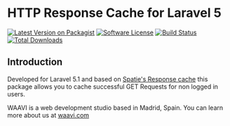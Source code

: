 # HTTP Response Cache for Laravel 5

[![Latest Version on Packagist](https://img.shields.io/packagist/v/waavi/responsecache.svg?style=flat-square)](https://packagist.org/packages/waavi/responsecache)
[![Software License](https://img.shields.io/badge/license-MIT-brightgreen.svg?style=flat-square)](LICENSE.md)
[![Build Status](https://img.shields.io/travis/Waavi/responsecache/master.svg?style=flat-square)](https://travis-ci.org/Waavi/responsecache)
[![Total Downloads](https://img.shields.io/packagist/dt/waavi/responsecache.svg?style=flat-square)](https://packagist.org/packages/waavi/responsecache)

## Introduction

Developed for Laravel 5.1 and based on [Spatie's Response cache](https://github.com/spatie/laravel-responsecache) this package allows you to cache successful GET Requests for non logged in users.

WAAVI is a web development studio based in Madrid, Spain. You can learn more about us at [waavi.com](http://waavi.com)

